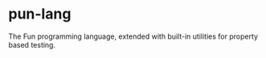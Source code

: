 # pun-lang
The Fun programming language, extended with built-in utilities for property based testing.
